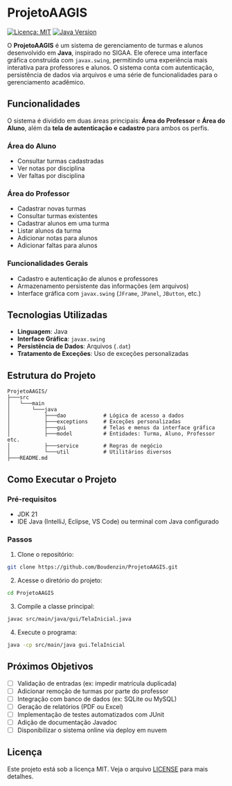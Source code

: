 # ProjetoAAGIS

[![Licença: MIT](https://img.shields.io/badge/Licen%C3%A7a-MIT-blue.svg)](https://opensource.org/licenses/MIT)
[![Java Version](https://img.shields.io/badge/Java-22%2B-red?logo=openjdk\&logoColor=white)](https://www.java.com/)

O **ProjetoAAGIS** é um sistema de gerenciamento de turmas e alunos desenvolvido em **Java**, inspirado no SIGAA. Ele oferece uma interface gráfica construída com `javax.swing`, permitindo uma experiência mais interativa para professores e alunos. O sistema conta com autenticação, persistência de dados via arquivos e uma série de funcionalidades para o gerenciamento acadêmico.

## Funcionalidades

O sistema é dividido em duas áreas principais: **Área do Professor** e **Área do Aluno**, além da **tela de autenticação e cadastro** para ambos os perfis.

### Área do Aluno

* Consultar turmas cadastradas
* Ver notas por disciplina
* Ver faltas por disciplina

### Área do Professor

* Cadastrar novas turmas
* Consultar turmas existentes
* Cadastrar alunos em uma turma
* Listar alunos da turma
* Adicionar notas para alunos
* Adicionar faltas para alunos

### Funcionalidades Gerais

* Cadastro e autenticação de alunos e professores
* Armazenamento persistente das informações (em arquivos)
* Interface gráfica com `javax.swing` (`JFrame`, `JPanel`, `JButton`, etc.)

## Tecnologias Utilizadas

* **Linguagem**: Java
* **Interface Gráfica**: `javax.swing`
* **Persistência de Dados**: Arquivos (`.dat`)
* **Tratamento de Exceções**: Uso de exceções personalizadas

## Estrutura do Projeto

```
ProjetoAAGIS/
├───src
│   └───main
│       └───java
│           ├───dao            # Lógica de acesso a dados
│           ├───exceptions     # Exceções personalizadas
│           ├───gui            # Telas e menus da interface gráfica
│           ├───model          # Entidades: Turma, Aluno, Professor etc.
│           ├───service        # Regras de negócio
│           └───util           # Utilitários diversos
├───README.md
```

## Como Executar o Projeto

### Pré-requisitos

* JDK 21
* IDE Java (IntelliJ, Eclipse, VS Code) ou terminal com Java configurado

### Passos

1. Clone o repositório:

```bash
git clone https://github.com/Boudenzin/ProjetoAAGIS.git
```

2. Acesse o diretório do projeto:

```bash
cd ProjetoAAGIS
```

3. Compile a classe principal:

```bash
javac src/main/java/gui/TelaInicial.java
```

4. Execute o programa:

```bash
java -cp src/main/java gui.TelaInicial
```


## Próximos Objetivos

* [ ] Validação de entradas (ex: impedir matrícula duplicada)
* [ ] Adicionar remoção de turmas por parte do professor
* [ ] Integração com banco de dados (ex: SQLite ou MySQL)
* [ ] Geração de relatórios (PDF ou Excel)
* [ ] Implementação de testes automatizados com JUnit
* [ ] Adição de documentação Javadoc
* [ ] Disponibilizar o sistema online via deploy em nuvem

## Licença

Este projeto está sob a licença MIT. Veja o arquivo [LICENSE](LICENSE) para mais detalhes.
